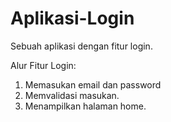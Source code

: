 # Aplikasi-Login
Sebuah aplikasi dengan fitur login.

Alur Fitur Login:
1. Memasukan email dan password
2. Memvalidasi masukan.
3. Menampilkan halaman home.
